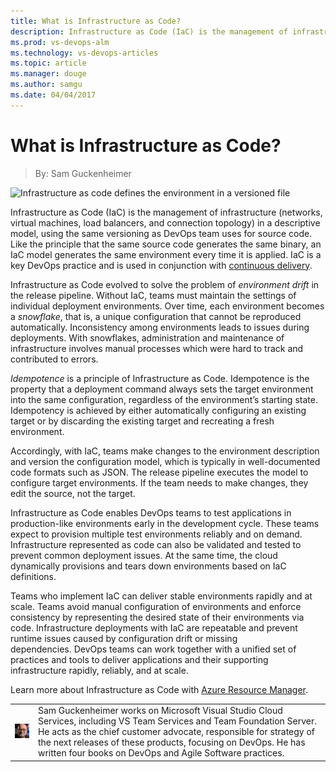 ```yaml
---
title: What is Infrastructure as Code?
description: Infrastructure as Code (IaC) is the management of infrastructure in a descriptive model, using the same versioning as DevOps team uses for source code.
ms.prod: vs-devops-alm
ms.technology: vs-devops-articles
ms.topic: article
ms.manager: douge
ms.author: samgu
ms.date: 04/04/2017
---
```


# What is Infrastructure as Code?
> By:  Sam Guckenheimer

![Infrastructure as code defines the environment in a versioned
file](_img/InfrastructureAsCode_600x300-3.png)

Infrastructure as Code (IaC) is the management of infrastructure
(networks, virtual machines, load balancers, and connection topology) in
a descriptive model, using the same versioning as DevOps team uses for
source code. Like the principle that the same source code generates the
same binary, an IaC model generates the same environment every time it
is applied. IaC is a key DevOps practice and is used in conjunction with
[continuous delivery](what-is-continuous-delivery.md).

Infrastructure as Code evolved to solve the problem of *environment
drift* in the release pipeline. Without IaC, teams must maintain the
settings of individual deployment environments. Over time, each
environment becomes a *snowflake*, that is, a unique configuration that
cannot be reproduced automatically. Inconsistency among environments
leads to issues during deployments. With snowflakes, administration and
maintenance of infrastructure involves manual processes which were hard
to track and contributed to errors.

*Idempotence* is a principle of Infrastructure as Code. Idempotence is
the property that a deployment command always sets the target
environment into the same configuration, regardless of the environment’s
starting state. Idempotency is achieved by either automatically
configuring an existing target or by discarding the existing target and
recreating a fresh environment.

Accordingly, with IaC, teams make changes to the environment description
and version the configuration model, which is typically in
well-documented code formats such as JSON. The release pipeline executes
the model to configure target environments. If the team needs to make
changes, they edit the source, not the target.

Infrastructure as Code enables DevOps teams to test applications in
production-like environments early in the development cycle. These teams
expect to provision multiple test environments reliably and on demand.
Infrastructure represented as code can also be validated and tested to
prevent common deployment issues. At the same time, the cloud
dynamically provisions and tears down environments based on IaC
definitions.

Teams who implement IaC can deliver stable environments rapidly and at
scale. Teams avoid manual configuration of environments and enforce
consistency by representing the desired state of their environments via
code. Infrastructure deployments with IaC are repeatable and prevent
runtime issues caused by configuration drift or missing
dependencies. DevOps teams can work together with a unified set of
practices and tools to deliver applications and their supporting
infrastructure rapidly, reliably, and at scale.

Learn more about Infrastructure as Code with [Azure Resource Manager](https://azure.microsoft.com/documentation/articles/resource-group-overview/ "ARM for IaC").

|             |                           |
|-------------|---------------------------|
|![Image: Sam Guckenheimer, MSFT](_img/samgu-avatar.jpg)|Sam Guckenheimer works on Microsoft Visual Studio Cloud Services, including VS Team Services and Team Foundation Server. He acts as the chief customer advocate, responsible for strategy of the next releases of these products, focusing on DevOps. He has written four books on DevOps and Agile Software practices.|